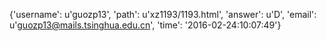 {'username': u'guozp13', 'path': u'xz1193/1193.html', 'answer': u'D', 'email': u'guozp13@mails.tsinghua.edu.cn', 'time': '2016-02-24:10:07:49'}